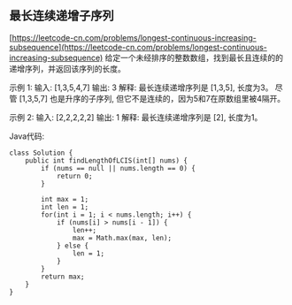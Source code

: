 ## 最长连续递增子序列
[https://leetcode-cn.com/problems/longest-continuous-increasing-subsequence](https://leetcode-cn.com/problems/longest-continuous-increasing-subsequence)
给定一个未经排序的整数数组，找到最长且连续的的递增序列，并返回该序列的长度。

示例 1:
输入: [1,3,5,4,7]
输出: 3
解释: 最长连续递增序列是 [1,3,5], 长度为3。
尽管 [1,3,5,7] 也是升序的子序列, 但它不是连续的，因为5和7在原数组里被4隔开。

示例 2:
输入: [2,2,2,2,2]
输出: 1
解释: 最长连续递增序列是 [2], 长度为1。

Java代码:
```
class Solution {
    public int findLengthOfLCIS(int[] nums) {
        if (nums == null || nums.length == 0) {
            return 0;
        }
        
        int max = 1;
        int len = 1;
        for(int i = 1; i < nums.length; i++) {
            if (nums[i] > nums[i - 1]) {
                len++;
                max = Math.max(max, len);
            } else {
                len = 1;
            }
        }
        return max;
    }
}
```
